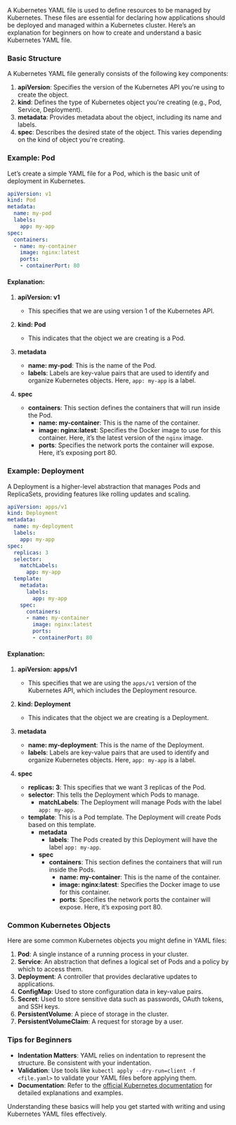 A Kubernetes YAML file is used to define resources to be managed by Kubernetes. These files are essential for declaring how applications should be deployed and managed within a Kubernetes cluster. Here’s an explanation for beginners on how to create and understand a basic Kubernetes YAML file.

### Basic Structure

A Kubernetes YAML file generally consists of the following key components:

1. **apiVersion**: Specifies the version of the Kubernetes API you're using to create the object.
2. **kind**: Defines the type of Kubernetes object you're creating (e.g., Pod, Service, Deployment).
3. **metadata**: Provides metadata about the object, including its name and labels.
4. **spec**: Describes the desired state of the object. This varies depending on the kind of object you're creating.

### Example: Pod

Let’s create a simple YAML file for a Pod, which is the basic unit of deployment in Kubernetes.

```yaml
apiVersion: v1
kind: Pod
metadata:
  name: my-pod
  labels:
    app: my-app
spec:
  containers:
  - name: my-container
    image: nginx:latest
    ports:
    - containerPort: 80
```

#### Explanation:

1. **apiVersion: v1**
   - This specifies that we are using version 1 of the Kubernetes API.

2. **kind: Pod**
   - This indicates that the object we are creating is a Pod.

3. **metadata**
   - **name: my-pod**: This is the name of the Pod.
   - **labels**: Labels are key-value pairs that are used to identify and organize Kubernetes objects. Here, `app: my-app` is a label.

4. **spec**
   - **containers**: This section defines the containers that will run inside the Pod.
     - **name: my-container**: This is the name of the container.
     - **image: nginx:latest**: Specifies the Docker image to use for this container. Here, it’s the latest version of the `nginx` image.
     - **ports**: Specifies the network ports the container will expose. Here, it’s exposing port 80.

### Example: Deployment

A Deployment is a higher-level abstraction that manages Pods and ReplicaSets, providing features like rolling updates and scaling.

```yaml
apiVersion: apps/v1
kind: Deployment
metadata:
  name: my-deployment
  labels:
    app: my-app
spec:
  replicas: 3
  selector:
    matchLabels:
      app: my-app
  template:
    metadata:
      labels:
        app: my-app
    spec:
      containers:
      - name: my-container
        image: nginx:latest
        ports:
        - containerPort: 80
```

#### Explanation:

1. **apiVersion: apps/v1**
   - This specifies that we are using the `apps/v1` version of the Kubernetes API, which includes the Deployment resource.

2. **kind: Deployment**
   - This indicates that the object we are creating is a Deployment.

3. **metadata**
   - **name: my-deployment**: This is the name of the Deployment.
   - **labels**: Labels are key-value pairs that are used to identify and organize Kubernetes objects. Here, `app: my-app` is a label.

4. **spec**
   - **replicas: 3**: This specifies that we want 3 replicas of the Pod.
   - **selector**: This tells the Deployment which Pods to manage.
     - **matchLabels**: The Deployment will manage Pods with the label `app: my-app`.
   - **template**: This is a Pod template. The Deployment will create Pods based on this template.
     - **metadata**
       - **labels**: The Pods created by this Deployment will have the label `app: my-app`.
     - **spec**
       - **containers**: This section defines the containers that will run inside the Pods.
         - **name: my-container**: This is the name of the container.
         - **image: nginx:latest**: Specifies the Docker image to use for this container.
         - **ports**: Specifies the network ports the container will expose. Here, it’s exposing port 80.

### Common Kubernetes Objects

Here are some common Kubernetes objects you might define in YAML files:

1. **Pod**: A single instance of a running process in your cluster.
2. **Service**: An abstraction that defines a logical set of Pods and a policy by which to access them.
3. **Deployment**: A controller that provides declarative updates to applications.
4. **ConfigMap**: Used to store configuration data in key-value pairs.
5. **Secret**: Used to store sensitive data such as passwords, OAuth tokens, and SSH keys.
6. **PersistentVolume**: A piece of storage in the cluster.
7. **PersistentVolumeClaim**: A request for storage by a user.

### Tips for Beginners

- **Indentation Matters**: YAML relies on indentation to represent the structure. Be consistent with your indentation.
- **Validation**: Use tools like `kubectl apply --dry-run=client -f <file.yaml>` to validate your YAML files before applying them.
- **Documentation**: Refer to the [official Kubernetes documentation](https://kubernetes.io/docs/home/) for detailed explanations and examples.

Understanding these basics will help you get started with writing and using Kubernetes YAML files effectively.
